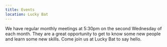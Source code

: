 ```yaml
---
title: Events
location: Lucky Bat
---
```

We have regular monthly meetings at 5:30pm on the second Wednesday of each month. They are a great opportunity to get to know some new people and learn some new skills. Come join us at Lucky Bat to say hello.
